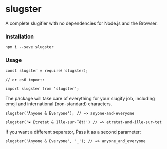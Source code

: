 # slugster

A complete slugifier with no dependencies for Node.js and the Browser.

### Installation

```
npm i --save slugster
```

### Usage

```
const slugster = require('slugster);

// or es6 import:

import slugster from 'slugster';
```

The package will take care of everything for your slugify job, including emoji and international (non-standard) characters.

```
slugster('Anyone & Everyone'); // => anyone-and-everyone

slugster('❤️ Étretat & Ille-sur-Têt!') // => etretat-and-ille-sur-tet
```

If you want a different separator, Pass it as a second parameter:

```
slugster('Anyone & Everyone', '_'); // => anyone_and_everyone
```

